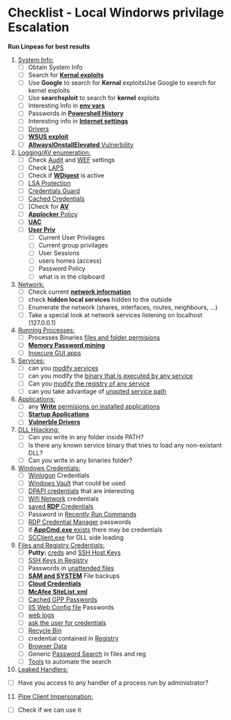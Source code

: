 # Checklist - Local Windorws privilage Escalation

**Run Linpeas for best results**

1. [System Info: ](https://book.hacktricks.xyz/windows-hardening/windows-local-privilege-escalation#system-info)
   - [ ] Obtain System Info
   - [ ] Search for [**Kernal exploits**](https://book.hacktricks.xyz/windows-hardening/windows-local-privilege-escalation#version-exploits)
   - [ ] Use **Google** to search for **Kernal** exploitsUse Google to search for kernel exploits
   - [ ] Use **searchsploit** to search for **kernel** exploits
   - [ ] Interesting Info in [**env vars**](https://book.hacktricks.xyz/windows-hardening/windows-local-privilege-escalation#environment)
   - [ ] Passwords in [**Powershell History**](https://book.hacktricks.xyz/windows-hardening/windows-local-privilege-escalation#powershell-history)
   - [ ] Interesting info in [**Internet settings**](https://book.hacktricks.xyz/windows-hardening/windows-local-privilege-escalation#internet-settings)
   - [ ] [Drivers](https://book.hacktricks.xyz/windows-hardening/windows-local-privilege-escalation#drives)
   - [ ] [**WSUS exploit**](https://book.hacktricks.xyz/windows-hardening/windows-local-privilege-escalation#wsus)
   - [ ] [**AllwaysIOnstallElevated** Vulnerbility](https://book.hacktricks.xyz/windows-hardening/windows-local-privilege-escalation#alwaysinstallelevated)

2. [Logging/AV enumeration: ](https://book.hacktricks.xyz/windows-hardening/windows-local-privilege-escalation#enumeration)
   - [ ] Check [Audit](https://book.hacktricks.xyz/windows-hardening/windows-local-privilege-escalation#audit-settings) and [WEF](https://book.hacktricks.xyz/windows-hardening/windows-local-privilege-escalation#wef) settings
   - [ ] Check [LAPS](https://book.hacktricks.xyz/windows-hardening/windows-local-privilege-escalation#laps)
   - [ ] Check if [**WDigest**](https://book.hacktricks.xyz/windows-hardening/windows-local-privilege-escalation#wdigest) is active
   - [ ] [LSA Protection](https://book.hacktricks.xyz/windows-hardening/windows-local-privilege-escalation#lsa-protection)
   - [ ] [Credentials Guard](https://book.hacktricks.xyz/windows-hardening/windows-local-privilege-escalation#credentials-guard)
   - [ ] [Cached Credentials](https://book.hacktricks.xyz/windows-hardening/windows-local-privilege-escalation#cached-credentials)
   - [ ] [Check for [**AV**](https://github.com/carlospolop/hacktricks/blob/master/windows-hardening/windows-av-bypass/README.md)
   - [ ] [**Applocker** Policy](https://github.com/carlospolop/hacktricks/blob/master/windows-hardening/authentication-credentials-uac-and-efs/README.md#applocker-policy)
   - [ ] [**UAC**](https://github.com/carlospolop/hacktricks/blob/master/windows-hardening/authentication-credentials-uac-and-efs/uac-user-account-control/README.md)
   - [ ] [**User Priv**](https://book.hacktricks.xyz/windows-hardening/windows-local-privilege-escalation#users-and-groups)
      - [ ] Current User Privilages
      - [ ] Current group privilages
      - [ ] User Sessions
      - [ ] users homes (access)
      - [ ] Password Policy
      - [ ] what is in the clipboard

3. [Network: ](https://book.hacktricks.xyz/windows-hardening/windows-local-privilege-escalation#network)
   - [ ] Check current [**network information**](https://book.hacktricks.xyz/windows-hardening/windows-local-privilege-escalation#network)
   - [ ] check **hidden local services** hidden to the outside
   - [ ] Enumerate the network (shares, interfaces, routes, neighbours, ...)
   - [ ] Take a special look at network services listening on localhost (127.0.0.1)

4. [Running Processes: ](https://book.hacktricks.xyz/windows-hardening/windows-local-privilege-escalation#running-processes)
   - [ ] Processes Binaries [files and folder permisions](https://book.hacktricks.xyz/windows-hardening/windows-local-privilege-escalation#file-and-folder-permissions)
   - [ ] [**Memory Password mining**](https://book.hacktricks.xyz/windows-hardening/windows-local-privilege-escalation#memory-password-mining)
   - [ ] [Insecure GUI apps](https://book.hacktricks.xyz/windows-hardening/windows-local-privilege-escalation#insecure-gui-apps)

5. [Services: ](https://book.hacktricks.xyz/windows-hardening/windows-local-privilege-escalation#services)
   - [ ] can you [modify services](https://book.hacktricks.xyz/windows-hardening/windows-local-privilege-escalation#permissions)
   - [ ] can you modify the [binary that is executed by any service](https://book.hacktricks.xyz/windows-hardening/windows-local-privilege-escalation#modify-service-binary-path)
   - [ ] Can you [modify the registry of any service](https://book.hacktricks.xyz/windows-hardening/windows-local-privilege-escalation#services-registry-modify-permissions)
   - [ ] can you take advantage of [unqoted service path](https://book.hacktricks.xyz/windows-hardening/windows-local-privilege-escalation#unquoted-service-paths)

6. [Applications: ](https://book.hacktricks.xyz/windows-hardening/windows-local-privilege-escalation#applications)
   - [ ] any [**Write** permisions on installed applications](https://book.hacktricks.xyz/windows-hardening/windows-local-privilege-escalation#write-permissions)
   - [ ] [**Startup Applications**](https://book.hacktricks.xyz/windows-hardening/windows-local-privilege-escalation#run-at-startup)
   - [ ] [**Vulnerble Drivers**](https://book.hacktricks.xyz/windows-hardening/windows-local-privilege-escalation#drivers)

7. [DLL Hijacking: ](https://book.hacktricks.xyz/windows-hardening/windows-local-privilege-escalation#path-dll-hijacking)
   - [ ] Can you write in any folder inside PATH?
   - [ ] Is there any known service binary that tries to load any non-existant DLL?
   - [ ] Can you write in any binaries folder?
  
8. [Windows Credentials: ](https://book.hacktricks.xyz/windows-hardening/windows-local-privilege-escalation#windows-credentials)
   - [ ] [Winlogon](https://book.hacktricks.xyz/windows-hardening/windows-local-privilege-escalation#winlogon-credentials) Credentials
   - [ ] [Windows Vault](https://book.hacktricks.xyz/windows-hardening/windows-local-privilege-escalation#credentials-manager-windows-vault) that could be used
   - [ ] [DPAPI credentials](https://book.hacktricks.xyz/windows-hardening/windows-local-privilege-escalation#dpapi) that are interesting
   - [ ] [Wifi Network](https://book.hacktricks.xyz/windows-hardening/windows-local-privilege-escalation#wifi) credentials
   - [ ] [saved **RDP** Credentials](https://book.hacktricks.xyz/windows-hardening/windows-local-privilege-escalation#saved-rdp-connections)
   - [ ] Password in [Recently Run Commands](https://book.hacktricks.xyz/windows-hardening/windows-local-privilege-escalation#recently-run-commands)
   - [ ] [RDP Credential Manager](https://book.hacktricks.xyz/windows-hardening/windows-local-privilege-escalation#remote-desktop-credential-manager) passwords
   - [ ] if [**AppCmd.exe** exists](https://book.hacktricks.xyz/windows-hardening/windows-local-privilege-escalation#appcmd-exe) there may be credentials
   - [ ] [SCClient.exe](https://book.hacktricks.xyz/windows-hardening/windows-local-privilege-escalation#scclient-sccm) for DLL side loading
  
9. [Files and Registry Credentials: ](https://book.hacktricks.xyz/windows-hardening/windows-local-privilege-escalation#files-and-registry-credentials)
   - [ ] **Putty:** [creds](https://book.hacktricks.xyz/windows-hardening/windows-local-privilege-escalation#putty-creds) and [SSH Host Keys](https://book.hacktricks.xyz/windows-hardening/windows-local-privilege-escalation#putty-ssh-host-keys)
   - [ ] [SSH Keys in Registry](https://book.hacktricks.xyz/windows-hardening/windows-local-privilege-escalation#ssh-keys-in-registry)  
   - [ ] Passwords in [unattended files](https://book.hacktricks.xyz/windows-hardening/windows-local-privilege-escalation#unattended-files)
   - [ ] [**SAM and SYSTEM**](https://book.hacktricks.xyz/windows-hardening/windows-local-privilege-escalation#sam-and-system-backups) File backups
   - [ ] [**Cloud Credentials**](https://book.hacktricks.xyz/windows-hardening/windows-local-privilege-escalation#cloud-credentials)
   - [ ] [**McAfee SiteList.xml**](https://book.hacktricks.xyz/windows-hardening/windows-local-privilege-escalation#mcafee-sitelist.xml)
   - [ ] [Cached GPP Passwords](https://book.hacktricks.xyz/windows-hardening/windows-local-privilege-escalation#cached-gpp-pasword)
   - [ ] [IIS Web Config file](https://book.hacktricks.xyz/windows-hardening/windows-local-privilege-escalation#iis-web-config) Passwords
   - [ ] [web logs](https://book.hacktricks.xyz/windows-hardening/windows-local-privilege-escalation#logs)
   - [ ] [ask the user for credentials](https://book.hacktricks.xyz/windows-hardening/windows-local-privilege-escalation#ask-for-credentials)
   - [ ] [Recycle Bin](https://book.hacktricks.xyz/windows-hardening/windows-local-privilege-escalation#credentials-in-the-recyclebin)
   - [ ] credential contained in [Registry](https://book.hacktricks.xyz/windows-hardening/windows-local-privilege-escalation#inside-the-registry)
   - [ ] [Browser Data](https://book.hacktricks.xyz/windows-hardening/windows-local-privilege-escalation#browsers-history)
   - [ ] Generic [Password Search](https://book.hacktricks.xyz/windows-hardening/windows-local-privilege-escalation#generic-password-search-in-files-and-registry) in files and reg
   - [ ] [Tools](https://book.hacktricks.xyz/windows-hardening/windows-local-privilege-escalation#tools-that-search-for-passwords) to automate the search

10. [Leaked Handlers: ](https://book.hacktricks.xyz/windows-hardening/windows-local-privilege-escalation#leaked-handlers)
   - [ ] Have you access to any handler of a process run by administrator?

11. [Pipe Client Impersonation: ](https://book.hacktricks.xyz/windows-hardening/windows-local-privilege-escalation#named-pipe-client-impersonation)
   - [ ] Check if we can use it
